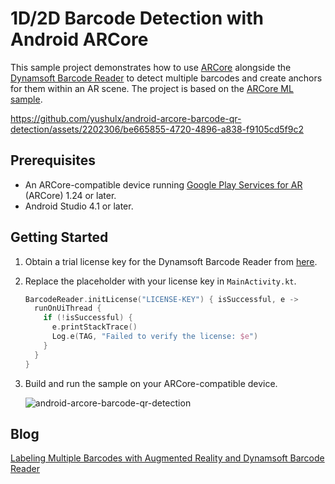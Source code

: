 # 1D/2D Barcode Detection with Android ARCore

This sample project demonstrates how to use [ARCore](https://developers.google.com/ar) alongside the [Dynamsoft Barcode Reader](https://www.dynamsoft.com/barcode-reader/sdk-mobile/) to detect multiple barcodes and create anchors for them within an AR scene. The project is based on the [ARCore ML sample](https://github.com/googlesamples/arcore-ml-sample.git).

https://github.com/yushulx/android-arcore-barcode-qr-detection/assets/2202306/be665855-4720-4896-a838-f9105cd5f9c2

## Prerequisites
- An ARCore-compatible device running [Google Play Services for AR](https://play.google.com/store/apps/details?id=com.google.ar.core) (ARCore) 1.24 or later.
- Android Studio 4.1 or later.

## Getting Started
1. Obtain a trial license key for the Dynamsoft Barcode Reader from [here](https://www.dynamsoft.com/customer/license/trialLicense?product=dbr&package=android&utm_source=github).
2. Replace the placeholder with your license key in `MainActivity.kt`.
    
    ```kotlin
    BarcodeReader.initLicense("LICENSE-KEY") { isSuccessful, e ->
      runOnUiThread {
        if (!isSuccessful) {
          e.printStackTrace()
          Log.e(TAG, "Failed to verify the license: $e")
        }
      }
    }
    ```
3. Build and run the sample on your ARCore-compatible device.

    ![android-arcore-barcode-qr-detection](https://github.com/yushulx/android-arcore-barcode-qr-detection/assets/2202306/2b9114a2-24fe-4b7a-93e1-b145a060bb89)



## Blog
[Labeling Multiple Barcodes with Augmented Reality and Dynamsoft Barcode Reader](https://www.dynamsoft.com/codepool/augmented-reality-arcore-barcode-qr-detection.html)
